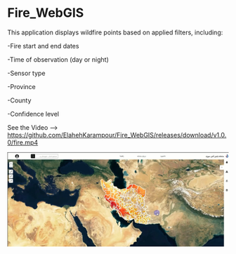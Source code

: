 # Fire_WebGIS
This application displays wildfire points based on applied filters, including:

-Fire start and end dates

-Time of observation (day or night)

-Sensor type

-Province

-County

-Confidence level

See the Video --> https://github.com/ElahehKarampour/Fire_WebGIS/releases/download/v1.0.0/fire.mp4

![main_page](Untitled.png)
